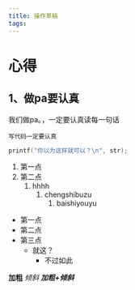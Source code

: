 ```yaml
---
title: 操作草稿
tags:
---
```

# 心得
## 1、做pa要认真
我们做pa。，一定要认真读每一句话

```
写代码一定要认真
```
```c
printf("你以为这样就可以？\n", str);
```

1. 第一点
2. 第二点
   1. hhhh
      1. chengshibuzu
         1. baishiyouyu

- 第一点
- 第二点
- 第三点
  - 就这？
      - 不过如此
  
**加粗**
*倾斜*
***加粗+倾斜***